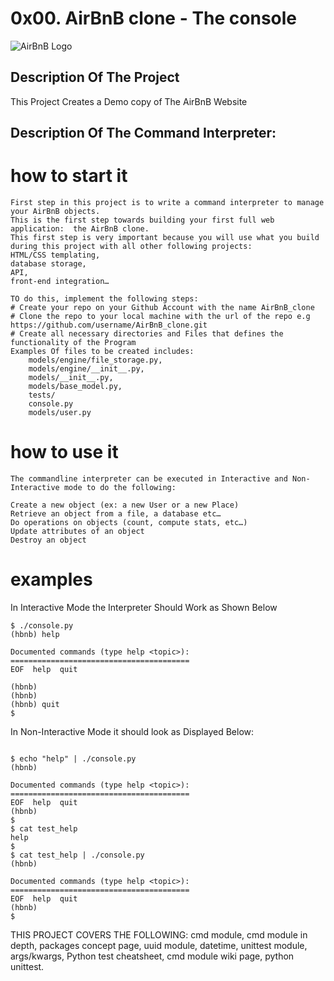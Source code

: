 # 0x00. AirBnB clone - The console
![AirBnB Logo](https://www.pngitem.com/pimgs/m/132-1322125_transparent-background-airbnb-logo-hd-png-download.png)

## Description Of The Project
This Project Creates a Demo copy of The AirBnB Website 

## Description Of The Command Interpreter:
#	how to start it 
	First step in this project is to write a command interpreter to manage your AirBnB objects.
	This is the first step towards building your first full web application:  the AirBnB clone.
	This first step is very important because you will use what you build during this project with all other following projects: 
	HTML/CSS templating,
	database storage,
	API,
	front-end integration…

	TO do this, implement the following steps:
	# Create your repo on your Github Account with the name AirBnB_clone
	# Clone the repo to your local machine with the url of the repo e.g https://github.com/username/AirBnB_clone.git
	# Create all necessary directories and Files that defines the functionality of the Program
	Examples Of files to be created includes:
		models/engine/file_storage.py,
		models/engine/__init__.py,
		models/__init__.py,
		models/base_model.py,
		tests/
		console.py
		models/user.py
		

#	how to use it	
	The commandline interpreter can be executed in Interactive and Non-Interactive mode to do the following:

	Create a new object (ex: a new User or a new Place)
	Retrieve an object from a file, a database etc…
	Do operations on objects (count, compute stats, etc…)
	Update attributes of an object
	Destroy an object

#	examples

	
In Interactive Mode the Interpreter Should Work as Shown Below

```
$ ./console.py
(hbnb) help

Documented commands (type help <topic>):
========================================
EOF  help  quit

(hbnb) 
(hbnb) 
(hbnb) quit
$
```

In Non-Interactive Mode it should look as Displayed Below:

```

$ echo "help" | ./console.py
(hbnb)

Documented commands (type help <topic>):
========================================
EOF  help  quit
(hbnb) 
$
$ cat test_help
help
$
$ cat test_help | ./console.py
(hbnb)

Documented commands (type help <topic>):
========================================
EOF  help  quit
(hbnb) 
$
```
THIS PROJECT COVERS THE FOLLOWING:
cmd module,
cmd module in depth,
packages concept page,
uuid module,
datetime,
unittest module,
args/kwargs,
Python test cheatsheet,
cmd module wiki page,
python unittest.
